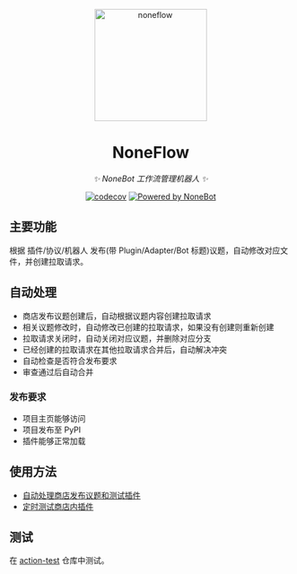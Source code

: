 <!-- markdownlint-disable -->
<p align="center">
  <a href="https://nonebot.dev/"><img src="https://raw.githubusercontent.com/nonebot/noneflow/main/assets/logo.png" width="200" alt="noneflow"></a>
</p>

<div align="center">

# NoneFlow

_✨ NoneBot 工作流管理机器人 ✨_

[![codecov](https://codecov.io/gh/nonebot/noneflow/branch/main/graph/badge.svg?token=BOIBTOCWCH)](https://codecov.io/gh/nonebot/noneflow)
[![Powered by NoneBot](https://img.shields.io/badge/Powered%20%20by-NoneBot-red)](https://github.com/nonebot/nonebot2)

</div>
<!-- markdownlint-enable-->

## 主要功能

根据 插件/协议/机器人 发布(带 Plugin/Adapter/Bot 标题)议题，自动修改对应文件，并创建拉取请求。

## 自动处理

- 商店发布议题创建后，自动根据议题内容创建拉取请求
- 相关议题修改时，自动修改已创建的拉取请求，如果没有创建则重新创建
- 拉取请求关闭时，自动关闭对应议题，并删除对应分支
- 已经创建的拉取请求在其他拉取请求合并后，自动解决冲突
- 自动检查是否符合发布要求
- 审查通过后自动合并

### 发布要求

- 项目主页能够访问
- 项目发布至 PyPI
- 插件能够正常加载

## 使用方法

- [自动处理商店发布议题和测试插件](examples/noneflow.yml)
- [定时测试商店内插件](examples/store-test.yml)

## 测试

在 [action-test](https://github.com/he0119/action-test) 仓库中测试。
